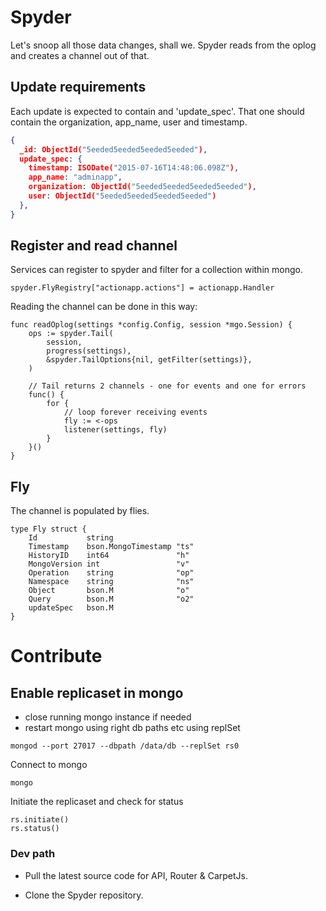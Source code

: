 # Spyder
Let's snoop all those data changes, shall we.
Spyder reads from the oplog and creates a channel out of that. 

## Update requirements
Each update is expected to contain and 'update_spec'. That one should contain the organization, app_name, user and timestamp.

```json
{
  _id: ObjectId("5eeded5eeded5eeded5eeded"),
  update_spec: {
    timestamp: ISODate("2015-07-16T14:48:06.098Z"),
    app_name: "adminapp",
    organization: ObjectId("5eeded5eeded5eeded5eeded"),
    user: ObjectId("5eeded5eeded5eeded5eeded")
  },
}
```

## Register and read channel
Services can register to spyder and filter for a collection within mongo.
```golang
spyder.FlyRegistry["actionapp.actions"] = actionapp.Handler
```

Reading the channel can be done in this way:
```golang
func readOplog(settings *config.Config, session *mgo.Session) {
	ops := spyder.Tail(
		session,
		progress(settings),
		&spyder.TailOptions{nil, getFilter(settings)},
	)

	// Tail returns 2 channels - one for events and one for errors
	func() {
		for {
			// loop forever receiving events
			fly := <-ops
			listener(settings, fly)
		}
	}()
}
```

## Fly
The channel is populated by flies.
```golang
type Fly struct {
	Id           string
	Timestamp    bson.MongoTimestamp "ts"
	HistoryID    int64               "h"
	MongoVersion int                 "v"
	Operation    string              "op"
	Namespace    string              "ns"
	Object       bson.M              "o"
	Query        bson.M              "o2"
	updateSpec   bson.M
}
```

# Contribute
## Enable replicaset in mongo
* close running mongo instance if needed
* restart mongo using right db paths etc using replSet

```shell
mongod --port 27017 --dbpath /data/db --replSet rs0
```

Connect to mongo
```shell
mongo
```

Initiate the replicaset and check for status
```mongo
rs.initiate()
rs.status()
```

### Dev path

* Pull the latest source code for API, Router & CarpetJs.

* Clone the Spyder repository.
